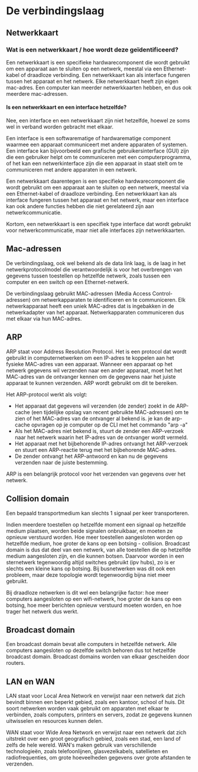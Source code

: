 

#	De verbindingslaag

## Netwerkkaart 

###	Wat is een netwerkkaart / hoe wordt deze geïdentificeerd?

Een netwerkkaart is een specifieke hardwarecomponent die wordt gebruikt om een apparaat aan te sluiten op een netwerk, meestal via een Ethernet-kabel of draadloze verbinding. Een netwerkkaart kan als interface fungeren tussen het apparaat en het netwerk. Elke netwerkkaart heeft zijn eigen mac-adres.
Een computer kan meerder netwerkkaarten hebben, en dus ook meerdere mac-adressen.

#### Is een netwerkkaart en een interface hetzelfde?
Nee, een interface en een netwerkkaart zijn niet hetzelfde, hoewel ze soms wel in verband worden gebracht met elkaar.

Een interface is een softwarematige of hardwarematige component waarmee een apparaat communiceert met andere apparaten of systemen. Een interface kan bijvoorbeeld een grafische gebruikersinterface (GUI) zijn die een gebruiker helpt om te communiceren met een computerprogramma, of het kan een netwerkinterface zijn die een apparaat in staat stelt om te communiceren met andere apparaten in een netwerk.

Een netwerkkaart daarentegen is een specifieke hardwarecomponent die wordt gebruikt om een apparaat aan te sluiten op een netwerk, meestal via een Ethernet-kabel of draadloze verbinding. Een netwerkkaart kan als interface fungeren tussen het apparaat en het netwerk, maar een interface kan ook andere functies hebben die niet gerelateerd zijn aan netwerkcommunicatie.

Kortom, een netwerkkaart is een specifiek type interface dat wordt gebruikt voor netwerkcommunicatie, maar niet alle interfaces zijn netwerkkaarten.

## Mac-adressen

De verbindingslaag, ook wel bekend als de data link laag, is de laag in het netwerkprotocolmodel die verantwoordelijk is voor het overbrengen van gegevens tussen toestellen op hetzelfde netwerk, zoals tussen een computer en een switch op een Ethernet-netwerk.

De verbindingslaag gebruikt MAC-adressen (Media Access Control-adressen) om netwerkapparaten te identificeren en te communiceren. Elk netwerkapparaat heeft een uniek MAC-adres dat is ingebakken in de netwerkadapter van het apparaat. Netwerkapparaten communiceren dus met elkaar via hun MAC-adres.

## ARP

ARP staat voor Address Resolution Protocol. Het is een protocol dat wordt gebruikt in computernetwerken om een IP-adres te koppelen aan het fysieke MAC-adres van een apparaat. 
Wanneer een apparaat op het netwerk gegevens wil verzenden naar een ander apparaat, moet het het MAC-adres van de ontvanger kennen om de gegevens naar het juiste apparaat te kunnen verzenden. ARP wordt gebruikt om dit te bereiken.

Het ARP-protocol werkt als volgt:
* Het apparaat dat gegevens wil verzenden (de zender) zoekt in de ARP-cache (een tijdelijke opslag van recent gebruikte MAC-adressen) om te zien of het MAC-adres van de ontvanger al bekend is.
je kan de arp-cache opvragen op je computer op de CLI met het commando "arp -a"
* Als het MAC-adres niet bekend is, stuurt de zender een ARP-verzoek naar het netwerk waarin het IP-adres van de ontvanger wordt vermeld.
* Het apparaat met het bijbehorende IP-adres ontvangt het ARP-verzoek en stuurt een ARP-reactie terug met het bijbehorende MAC-adres.
* De zender ontvangt het ARP-antwoord en kan nu de gegevens verzenden naar de juiste bestemming.

ARP is een belangrijk protocol voor het verzenden van gegevens over het netwerk. 


##	Collision domain

Een bepaald transportmedium kan slechts 1 signaal per keer transporteren. 

Indien meerdere toestellen op hetzelfde moment een signaal op hetzelfde medium plaatsen, worden beide signalen onbruikbaar, en moeten ze opnieuw verstuurd worden.
Hoe meer toestellen aangesloten worden op hetzelfde medium, hoe groter de kans op een botsing - collision. 
Broadcast domain is dus dat deel van een netwerk, van alle toestellen die op hetzelfde medium aangesloten zijn, en die kunnen botsen. Daarvoor worden in een sternetwerk tegenwoordig altijd switches gebruikt (ipv hubs), zo is er slechts een kleine kans op botsing. Bij busnetwerken was dit ook een probleem, maar deze topologie wordt tegenwoordig bijna niet meer gebruikt.

Bij draadloze netwerken is dit wel een belangrijke factor: hoe meer computers aangesloten op een wifi-netwerk, hoe groter de kans op een botsing, hoe meer berichten opnieuw verstuurd moeten worden, en hoe trager het netwerk dus werkt.

##	Broadcast domain
Een broadcast domain bevat alle computers in hetzelfde netwerk. Alle computers aangesloten op dezelfde switch behoren dus tot hetzelfde broadcast domain. 
Broadcast domains worden van elkaar gescheiden door routers.

##	LAN en  WAN

LAN staat voor Local Area Network en verwijst naar een netwerk dat zich bevindt binnen een beperkt gebied, zoals een kantoor, school of huis. Dit soort netwerken worden vaak gebruikt om apparaten met elkaar te verbinden, zoals computers, printers en servers, zodat ze gegevens kunnen uitwisselen en resources kunnen delen.

WAN staat voor Wide Area Network en verwijst naar een netwerk dat zich uitstrekt over een groot geografisch gebied, zoals een stad, een land of zelfs de hele wereld. WAN's maken gebruik van verschillende technologieën, zoals telefoonlijnen, glasvezelkabels, satellieten en radiofrequenties, om grote hoeveelheden gegevens over grote afstanden te verzenden.

